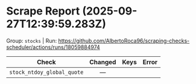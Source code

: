 # Scrape Report (2025-09-27T12:39:59.283Z)

Group: `stocks`  |  Run: https://github.com/AlbertoRoca96/scraping-checks-scheduler/actions/runs/18059884974

| Check | Changed | Keys | Error |
|---|:---:|:--|:--|
| `stock_ntdoy_global_quote` | — |  |  |
